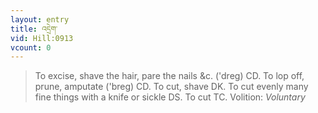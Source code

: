 ```yaml
---
layout: entry
title: འདྲེག་
vid: Hill:0913
vcount: 0
---
```

> To excise, shave the hair, pare the nails &c\. ('dreg) CD\. To lop off, prune, amputate ('breg) CD\. To cut, shave DK\. To cut evenly many fine things with a knife or sickle DS\. To cut TC\.
> Volition: _Voluntary_


